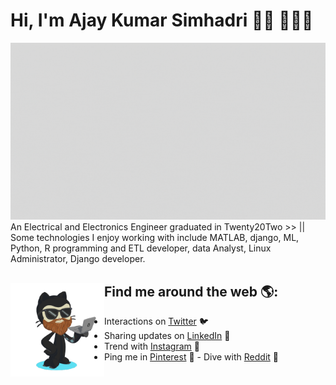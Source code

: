 # Hi, I'm Ajay Kumar Simhadri 👋🏻 👨🏻‍💻 

<img src="Ajay_github_logo.gif" alt="banner that says Ajay Kumar Simhadri - Electrical Enginner, Content Creator, Data Analyst, Web Developer">
An Electrical and Electronics Engineer graduated in Twenty20Two >> || Some technologies I enjoy working with include MATLAB, django, ML, Python, R programming and ETL developer, data Analyst, Linux Administrator, Django developer.

## Find me around the web 🌎: <a href="https://github.com/AjaykumarSimhadri/imAjaykumar"><img align="left" width="150" height="150" src="Ajay-Github.png"></a>

- Interactions on <a href="https://twitter.com/ajay_simhadri"> Twitter</a> 🐦
- Sharing updates on <a href="https://www.linkedin.com/in/ajaykumarsimhadri/">LinkedIn</a> 💼
- Trend with <a href="https://www.instagram.com/ajaykumar_8080/"> Instagram</a> 🎹
- Ping me in <a href="https://in.pinterest.com/aajuabhi8080/"> Pinterest</a> 📌
                     - Dive with <a href="https://www.reddit.com/user/Majestic-Tower-6536"> Reddit</a> 🧧
